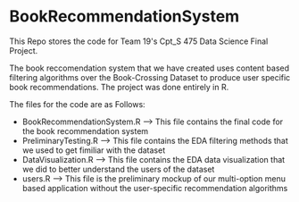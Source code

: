 # BookRecommendationSystem

This Repo stores the code for Team 19's Cpt_S 475 Data Science Final Project.

The book reccomendation system that we have created uses content based filtering algorithms over the Book-Crossing Dataset to produce user specific book recommendations.
The project was done entirely in R. 

The files for the code are as Follows:
- BookRecommendationSystem.R --> This file contains the final code for the book recommendation system
- PreliminaryTesting.R --> This file contains the EDA filtering methods that we used to get fimiliar with the dataset
- DataVisualization.R --> This file contains the EDA data visualization that we did to better understand the users of the dataset
- users.R --> This file is the preliminary mockup of our multi-option menu based application without the user-specific recommendation algorithms
